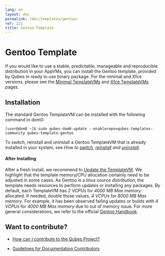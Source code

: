 ```yaml
---
lang: en
layout: doc
permalink: /doc/templates/gentoo/
ref: 221
title: Gentoo Template
---
```


# Gentoo Template

If you would like to use a stable, predictable, manageable and reproducible distribution in your AppVMs, you can install the Gentoo template, provided by Qubes in ready to use binary package. For the minimal and Xfce versions, please see the [Minimal TemplateVMs] and [Xfce TemplateVMs] pages.

## Installation

The standard Gentoo TemplateVM can be installed with the following command in dom0:

```
[user@dom0 ~]$ sudo qubes-dom0-update --enablerepo=qubes-templates-community qubes-template-gentoo
```

To switch, reinstall and uninstall a Gentoo TemplateVM that is already installed in your system, see *How to [switch], [reinstall] and [uninstall]*.

#### After Installing

After a fresh install, we recommend to [Update the TemplateVM](/doc/software-update-vm/). We highlight that the template memory/CPU allocation certainly need to be adjusted in some cases. As Gentoo is a *linux source distribution*, the template needs resources to perform updates or installing any packages. By default, each TemplateVM has *2 VCPUs* for *4000 MB Max memory* allocated. If needed, double those values, *4 VCPUs* for *8000 MB Max memory*. For example, it has been observed failing updates or builds with *4 VCPUs* for *4000 MB Max memory* due to out of memory issue. For more general considerations, we refer to the official [Gentoo Handbook].

## Want to contribute?

* [How can I contribute to the Qubes Project?](/doc/contributing/)

* [Guidelines for Documentation Contributors](/doc/doc-guidelines/)

[switch]: /doc/templates/#switching
[reinstall]: /doc/reinstall-template/
[uninstall]: /doc/templates/#uninstalling
[Minimal TemplateVMs]: /doc/templates/minimal/
[Xfce TemplateVMs]: /doc/templates/xfce/
[Gentoo Handbook]: https://wiki.gentoo.org/wiki/Handbook:AMD64
